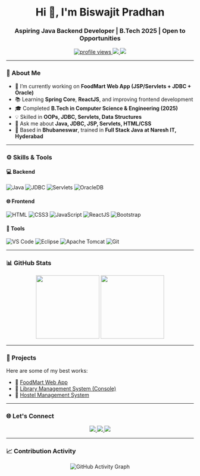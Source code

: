 <h1 align="center">Hi 👋, I'm Biswajit Pradhan</h1>
<h3 align="center">Aspiring Java Backend Developer | B.Tech 2025 | Open to Opportunities</h3>

<p align="center">
  <a href="https://github.com/biswajit036">
    <img src="https://komarev.com/ghpvc/?username=biswajit036&label=Profile%20views&color=0e75b6&style=flat" alt="profile views" />
  </a>
  <a href="mailto:biswajitpradhan77355@gmail.com">
    <img src="https://img.shields.io/badge/Gmail-D14836?style=flat&logo=gmail&logoColor=white" />
  </a>
  <a href="https://www.linkedin.com/in/biswajit-pradhan-520a89269">
    <img src="https://img.shields.io/badge/LinkedIn-0077B5?style=flat&logo=linkedin&logoColor=white" />
  </a>
</p>

---

### 🌟 About Me

- 🔭 I’m currently working on **FoodMart Web App (JSP/Servlets + JDBC + Oracle)**
- 📚 Learning **Spring Core**, **ReactJS**, and improving frontend development
- 🎓 Completed **B.Tech in Computer Science & Engineering (2025)**
- 💡 Skilled in **OOPs, JDBC, Servlets, Data Structures**
- 💬 Ask me about **Java, JDBC, JSP, Servlets, HTML/CSS**
- 📍 Based in **Bhubaneswar**, trained in **Full Stack Java at Naresh IT, Hyderabad**

---

### ⚙️ Skills & Tools

#### 💻 Backend
![Java](https://img.shields.io/badge/Java-ED8B00?style=for-the-badge&logo=java&logoColor=white)
![JDBC](https://img.shields.io/badge/JDBC-%231572B6.svg?style=for-the-badge&logo=oracle&logoColor=white)
![Servlets](https://img.shields.io/badge/Servlets-%23007396.svg?style=for-the-badge&logo=apachetomcat&logoColor=white)
![OracleDB](https://img.shields.io/badge/OracleDB-F80000?style=for-the-badge&logo=oracle&logoColor=white)

#### 🌐 Frontend
![HTML](https://img.shields.io/badge/HTML5-E34F26?style=for-the-badge&logo=html5&logoColor=white)
![CSS3](https://img.shields.io/badge/CSS3-1572B6?style=for-the-badge&logo=css3&logoColor=white)
![JavaScript](https://img.shields.io/badge/JavaScript-F7DF1E?style=for-the-badge&logo=javascript&logoColor=black)
![ReactJS](https://img.shields.io/badge/React-20232A?style=for-the-badge&logo=react&logoColor=61DAFB)
![Bootstrap](https://img.shields.io/badge/Bootstrap-563D7C?style=for-the-badge&logo=bootstrap&logoColor=white)

#### 🧰 Tools
![VS Code](https://img.shields.io/badge/VS%20Code-007ACC?style=for-the-badge&logo=visual-studio-code&logoColor=white)
![Eclipse](https://img.shields.io/badge/Eclipse-2C2255?style=for-the-badge&logo=eclipse&logoColor=white)
![Apache Tomcat](https://img.shields.io/badge/Tomcat-F8DC75?style=for-the-badge&logo=apache-tomcat&logoColor=black)
![Git](https://img.shields.io/badge/Git-F05032?style=for-the-badge&logo=git&logoColor=white)

---

### 📊 GitHub Stats

<p align="center">
  <img src="https://github-readme-stats.vercel.app/api?username=biswajit036&show_icons=true&theme=tokyonight" height="170px" />
  <img src="https://github-readme-stats.vercel.app/api/top-langs/?username=biswajit036&layout=compact&theme=tokyonight" height="170px" />
</p>

---

### 🚀 Projects

Here are some of my best works:

- 🔹 [FoodMart Web App](https://github.com/biswajit036/FoodMart)
- 🔹 [Library Management System (Console)](https://github.com/biswajit036/LibraryManagementSystem)
- 🔹 [Hostel Management System](https://github.com/biswajit036/HostelManagement)

---

### 🌐 Let's Connect

<p align="center">
  <a href="https://www.linkedin.com/in/biswajit-pradhan-520a89269">
    <img src="https://img.shields.io/badge/LinkedIn-blue?style=for-the-badge&logo=linkedin" />
  </a>
  <a href="https://github.com/biswajit036">
    <img src="https://img.shields.io/badge/GitHub-black?style=for-the-badge&logo=github" />
  </a>
  <a href="mailto:biswajitpradhan77355@gmail.com">
    <img src="https://img.shields.io/badge/Gmail-red?style=for-the-badge&logo=gmail&logoColor=white" />
  </a>
</p>

---

### 📈 Contribution Activity

<p align="center">
  <img src="https://github-readme-activity-graph.vercel.app/graph?username=biswajit036&theme=tokyo-night" alt="GitHub Activity Graph"/>
</p>
